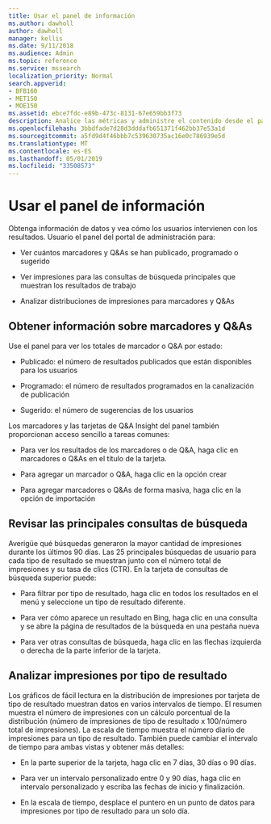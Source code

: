 ```yaml
---
title: Usar el panel de información
ms.author: dawholl
author: dawholl
manager: kellis
ms.date: 9/11/2018
ms.audience: Admin
ms.topic: reference
ms.service: mssearch
localization_priority: Normal
search.appverid:
- BFB160
- MET150
- MOE150
ms.assetid: ebce7fdc-e89b-473c-8131-67e659bb3f73
description: Analice las métricas y administre el contenido desde el panel de administración de Microsoft Search de fácil uso.
ms.openlocfilehash: 3bbdfade7d28d3dddafb651371f462bb37e53a1d
ms.sourcegitcommit: a5fd9d4f46bbb7c539630735ac16e0c786939e5d
ms.translationtype: MT
ms.contentlocale: es-ES
ms.lasthandoff: 05/01/2019
ms.locfileid: "33508573"
---
```

# <a name="use-the-insights-dashboard"></a>Usar el panel de información

Obtenga información de datos y vea cómo los usuarios intervienen con los resultados. Usuario el panel del portal de administración para:
  
- Ver cuántos marcadores y Q&As se han publicado, programado o sugerido
    
- Ver impresiones para las consultas de búsqueda principales que muestran los resultados de trabajo
    
- Analizar distribuciones de impresiones para marcadores y Q&As
    
## <a name="get-details-about-bookmarks-and-qas"></a>Obtener información sobre marcadores y Q&As

Use el panel para ver los totales de marcador o Q&A por estado:
  
- Publicado: el número de resultados publicados que están disponibles para los usuarios
    
- Programado: el número de resultados programados en la canalización de publicación
    
- Sugerido: el número de sugerencias de los usuarios
    
Los marcadores y las tarjetas de Q&A Insight del panel también proporcionan acceso sencillo a tareas comunes:
  
- Para ver los resultados de los marcadores o de Q&A, haga clic en marcadores o Q&As en el título de la tarjeta.
    
- Para agregar un marcador o Q&A, haga clic en la opción crear
    
- Para agregar marcadores o Q&As de forma masiva, haga clic en la opción de importación
    
## <a name="review-top-search-queries"></a>Revisar las principales consultas de búsqueda

Averigüe qué búsquedas generaron la mayor cantidad de impresiones durante los últimos 90 días. Las 25 principales búsquedas de usuario para cada tipo de resultado se muestran junto con el número total de impresiones y su tasa de clics (CTR). En la tarjeta de consultas de búsqueda superior puede:
  
- Para filtrar por tipo de resultado, haga clic en todos los resultados en el menú y seleccione un tipo de resultado diferente.
    
- Para ver cómo aparece un resultado en Bing, haga clic en una consulta y se abre la página de resultados de la búsqueda en una pestaña nueva
    
- Para ver otras consultas de búsqueda, haga clic en las flechas izquierda o derecha de la parte inferior de la tarjeta.
    
## <a name="analyze-impressions-by-result-type"></a>Analizar impresiones por tipo de resultado

Los gráficos de fácil lectura en la distribución de impresiones por tarjeta de tipo de resultado muestran datos en varios intervalos de tiempo. El resumen muestra el número de impresiones con un cálculo porcentual de la distribución (número de impresiones de tipo de resultado x 100/número total de impresiones). La escala de tiempo muestra el número diario de impresiones para un tipo de resultado. También puede cambiar el intervalo de tiempo para ambas vistas y obtener más detalles:
  
- En la parte superior de la tarjeta, haga clic en 7 días, 30 días o 90 días.
    
- Para ver un intervalo personalizado entre 0 y 90 días, haga clic en intervalo personalizado y escriba las fechas de inicio y finalización.
    
- En la escala de tiempo, desplace el puntero en un punto de datos para impresiones por tipo de resultado para un solo día.

  

